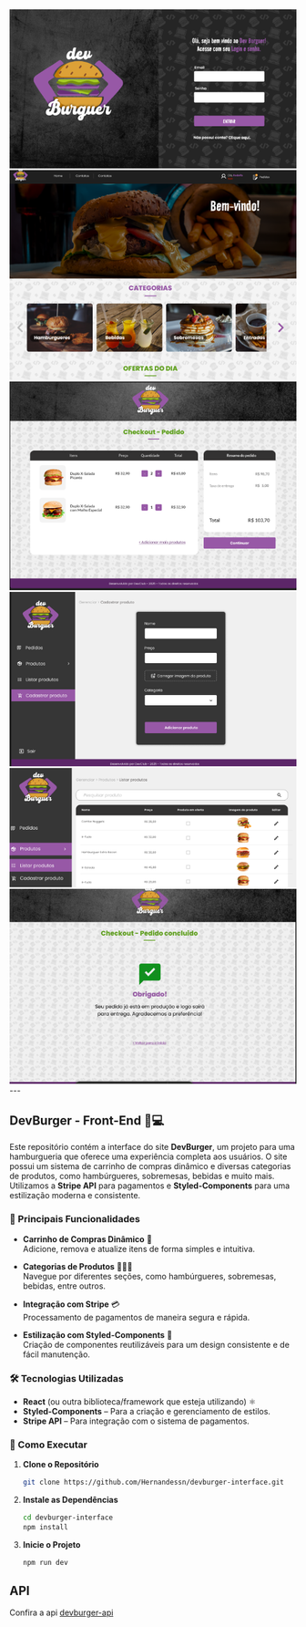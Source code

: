 <img src="https://github.com/Hernandessn/devburger-interface/blob/main/Imgs%20devbugrer/1.png?raw=true" alt="Imagem do projeto"/>
<img src="https://github.com/Hernandessn/devburger-interface/blob/main/Imgs%20devbugrer/2.png?raw=true" alt="Imagem do projeto"/>
<img src="https://github.com/Hernandessn/devburger-interface/blob/main/Imgs%20devbugrer/3.png?raw=true" alt="Imagem do projeto"/>
<img src="https://github.com/Hernandessn/devburger-interface/blob/main/Imgs%20devbugrer/4.png?raw=true" alt="Imagem do projeto"/>
<img src="https://github.com/Hernandessn/devburger-interface/blob/main/Imgs%20devbugrer/5.png?raw=true" alt="Imagem do projeto"/>
<img src="https://github.com/Hernandessn/devburger-interface/blob/main/Imgs%20devbugrer/6.png?raw=true" alt="Imagem do projeto"/>
---

## DevBurger - Front-End 🍔💻

Este repositório contém a interface do site **DevBurger**, um projeto para uma hamburgueria que oferece uma experiência completa aos usuários. O site possui um sistema de carrinho de compras dinâmico e diversas categorias de produtos, como hambúrgueres, sobremesas, bebidas e muito mais. Utilizamos a **Stripe API** para pagamentos e **Styled-Components** para uma estilização moderna e consistente.

### 🚀 Principais Funcionalidades

- **Carrinho de Compras Dinâmico** 🛒  
  Adicione, remova e atualize itens de forma simples e intuitiva.
  
- **Categorias de Produtos** 🍔🍟🥤  
  Navegue por diferentes seções, como hambúrgueres, sobremesas, bebidas, entre outros.
  
- **Integração com Stripe** 💳  
  Processamento de pagamentos de maneira segura e rápida.
  
- **Estilização com Styled-Components** 🎨  
  Criação de componentes reutilizáveis para um design consistente e de fácil manutenção.

### 🛠️ Tecnologias Utilizadas

- **React** (ou outra biblioteca/framework que esteja utilizando) ⚛️
- **Styled-Components** – Para a criação e gerenciamento de estilos.
- **Stripe API** – Para integração com o sistema de pagamentos.


### 🔧 Como Executar

1. **Clone o Repositório**  
   ```bash
   git clone https://github.com/Hernandessn/devburger-interface.git
   ```
2. **Instale as Dependências**  
   ```bash
   cd devburger-interface
   npm install
   ```
3. **Inicie o Projeto**  
   ```bash
   npm run dev
   ```
## API

Confira a api <a href="https://github.com/Hernandessn/devburger-api.git">devburger-api</a>

